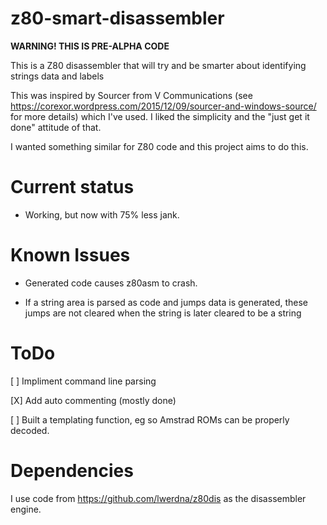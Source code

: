 # z80-smart-disassembler

**WARNING! THIS IS PRE-ALPHA CODE**

This is a Z80 disassembler that will try and be smarter about identifying strings data and labels

This was inspired by Sourcer from V Communications (see https://corexor.wordpress.com/2015/12/09/sourcer-and-windows-source/ for more details) which I've used. I liked the simplicity and the "just get it done" attitude of that.

I wanted something similar for Z80 code and this project aims to do this.

# Current status

* Working, but now with 75% less jank.

# Known Issues

* Generated code causes z80asm to crash.

 * If a string area is parsed as code and jumps data is generated, these jumps are not cleared when the string is later cleared to be a string 

# ToDo

[ ] Impliment command line parsing

[X] Add auto commenting (mostly done)

[ ] Built a templating function, eg so Amstrad ROMs can be properly decoded.

# Dependencies

I use code from https://github.com/lwerdna/z80dis as the disassembler engine.
